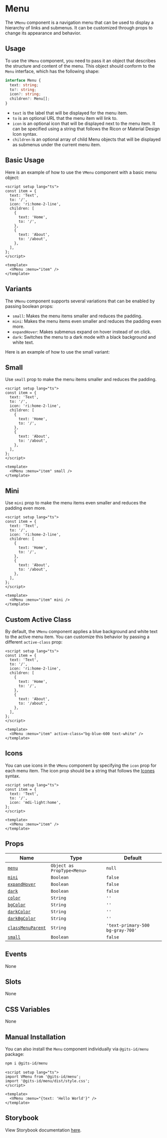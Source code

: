 # Menu

The `VMenu` component is a navigation menu that can be used to display a hierarchy of links and submenus. It can be customized through props to change its appearance and behavior.

## Usage

To use the `VMenu` component, you need to pass it an object that describes the structure and content of the menu. This object should conform to the `Menu` interface, which has the following shape:

```ts
interface Menu {
  text: string;
  to?: string;
  icon?: string;
  children?: Menu[];
}
```

- `text` is the label that will be displayed for the menu item.
- `to` is an optional URL that the menu item will link to.
- `icon` is an optional icon that will be displayed next to the menu item. It can be specified using a string that follows the Ricon or Material Design Icon syntax.
- `children` is an optional array of child Menu objects that will be displayed as submenus under the current menu item.

## Basic Usage

Here is an example of how to use the `VMenu` component with a basic menu object:

<LivePreview src="components-menu--default" >

```vue
<script setup lang="ts">
const item = {
  text: 'Text',
  to: '/',
  icon: 'ri:home-2-line',
  children: [
    {
      text: 'Home',
      to: '/',
    },
    {
      text: 'About',
      to: '/about',
    },
  ],
};
</script>

<template>
  <VMenu :menu="item" />
</template>
```

</LivePreview>

## Variants

The `VMenu` component supports several variations that can be enabled by passing boolean props:

- `small`: Makes the menu items smaller and reduces the padding.
- `mini`: Makes the menu items even smaller and reduces the padding even more.
- `expandHover`: Makes submenus expand on hover instead of on click.
- `dark`: Switches the menu to a dark mode with a black background and white text.

Here is an example of how to use the small variant:

## Small

Use `small` prop to make the menu items smaller and reduces the padding.

<LivePreview src="components-menu--small" >

```vue
<script setup lang="ts">
const item = {
  text: 'Text',
  to: '/',
  icon: 'ri:home-2-line',
  children: [
    {
      text: 'Home',
      to: '/',
    },
    {
      text: 'About',
      to: '/about',
    },
  ],
};
</script>

<template>
  <VMenu :menu="item" small />
</template>
```

</LivePreview>

## Mini

Use `mini` prop to make the menu items even smaller and reduces the padding even more.

<LivePreview src="components-menu--mini" >

```vue
<script setup lang="ts">
const item = {
  text: 'Text',
  to: '/',
  icon: 'ri:home-2-line',
  children: [
    {
      text: 'Home',
      to: '/',
    },
    {
      text: 'About',
      to: '/about',
    },
  ],
};
</script>

<template>
  <VMenu :menu="item" mini />
</template>
```

</LivePreview>

## Custom Active Class

By default, the `VMenu` component applies a blue background and white text to the active menu item. You can customize this behavior by passing a different `active-class` prop:

<LivePreview src="components-menu--custom-active-class" >

```vue
<script setup lang="ts">
const item = {
  text: 'Text',
  to: '/',
  icon: 'ri:home-2-line',
  children: [
    {
      text: 'Home',
      to: '/',
    },
    {
      text: 'About',
      to: '/about',
    },
  ],
};
</script>

<template>
  <VMenu :menu="item" active-class="bg-blue-600 text-white" />
</template>
```

</LivePreview>

## Icons

You can use icons in the `VMenu` component by specifying the `icon` prop for each menu item. The icon prop should be a string that follows the [Icones](https://icones.js.org/) syntax.

<LivePreview src="components-menu--icons" >

```vue
<script setup lang="ts">
const item = {
  text: 'Text',
  to: '/',
  icon: 'mdi-light:home',
};
</script>

<template>
  <VMenu :menu="item" />
</template>
```

</LivePreview>

## Props

| Name                                  | Type                       | Default                          |
| ------------------------------------- | -------------------------- | -------------------------------- |
| [`menu`](#menu)                       | `Object as PropType<Menu>` | `null`                           |
| [`mini`](#mini)                       | `Boolean`                  | `false`                          |
| [`expandHover`](#expandHover)         | `Boolean`                  | `false`                          |
| [`dark`](#dark)                       | `Boolean`                  | `false`                          |
| [`color`](#color)                     | `String`                   | `''`                             |
| [`bgColor`](#bgColor)                 | `String`                   | `''`                             |
| [`darkColor`](#darkColor)             | `String`                   | `''`                             |
| [`darkBgColor`](#darkBgColor)         | `String`                   | `''`                             |
| [`classMenuParent`](#classMenuParent) | `String`                   | `'text-primary-500 bg-gray-700'` |
| [`small`](#small)                     | `Boolean`                  | `false`                          |

## Events

None

## Slots

None

## CSS Variables

None

## Manual Installation

You can also install the `Menu` component individually via `@gits-id/menu` package:

```bash
npm i @gits-id/menu
```

```vue
<script setup lang="ts">
import VMenu from '@gits-id/menu';
import '@gits-id/menu/dist/style.css';
</script>

<template>
  <VMenu :menu="{text: 'Hello World'}" />
</template>
```

## Storybook

View Storybook documentation [here](https://gits-ui.web.app/?path=/story/components-menu--default).
